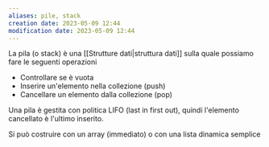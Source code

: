 ```yaml
---
aliases: pile, stack
creation date: 2023-05-09 12:44
modification date: 2023-05-09 12:44
---
```


La pila (o stack) è una [[Strutture dati|struttura dati]] sulla quale possiamo fare le seguenti operazioni
- Controllare se è vuota
- Inserire un'elemento nella collezione (push)
- Cancellare un elemento dalla collezione (pop)

Una pila è gestita con politica LIFO (last in first out), quindi l'elemento cancellato è l'ultimo inserito.

Si può costruire con un array (immediato) o con una lista dinamica semplice
